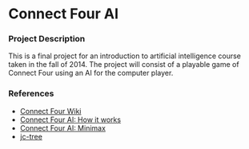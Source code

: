 Connect Four AI
=============

### Project Description

This is a final project for an introduction to artificial intelligence course taken in the fall of 2014. The project will consist of a playable game of Connect Four using an AI for the computer player. 

### References

- [Connect Four Wiki](http://en.wikipedia.org/wiki/Connect_Four)
- [Connect Four AI: How it works](http://roadtolarissa.com/connect-4-ai-how-it-works/)
- [Connect Four AI: Minimax](http://roadtolarissa.com/connect-4-ai-how-it-works/)
- [jc-tree](https://code.google.com/p/jc-tree/)


